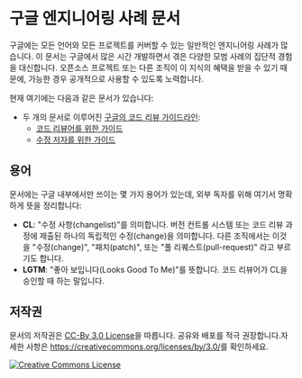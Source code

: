 # 구글 엔지니어링 사례 문서

구글에는 모든 언어와 모든 프로젝트를 커버할 수 있는 일반적인 엔지니어링 사례가 많습니다.
이 문서는 구글에서 많은 시간 개발하면서 겪은 다양한 모범 사례의 집단적 경험을 대신합니다.
오픈소스 프로젝트 또는 다른 조직이 이 지식의 혜택을 받을 수 있기 때문에, 가능한 경우 공개적으로 사용할 수 있도록 노력합니다.

현재 여기에는 다음과 같은 문서가 있습니다:

*   두 개의 문서로 이루어진 [구글의 코드 리뷰 가이드라인](review/index.md):
    *   [코드 리뷰어를 위한 가이드](review/reviewer/index.md)
    *   [수정 저자를 위한 가이드](review/developer/index.md)

## 용어

문서에는 구글 내부에서만 쓰이는 몇 가지 용어가 있는데, 외부 독자를 위해 여기서 명확하게 뜻을 정리합니다:

*   **CL**: "수정 사항(changelist)"를 의미합니다. 버전 컨트롤 시스템 또는 코드 리뷰 과정에 제출된 하나의 독립적인 수정(change)을 의미합니다.
    다른 조직에서는 이것을 "수정(change)", "패치(patch)", 또는 "풀 리퀘스트(pull-request)" 라고 부르기도 합니다.
*   **LGTM**: "좋아 보입니다(Looks Good To Me)"를 뜻합니다. 
    코드 리뷰어가 CL을 승인할 때 하는 말입니다.

## 저작권

문서의 저작권은 [CC-By 3.0 License](LICENSE)을 따릅니다.
공유와 배포를 적극 권장합니다.자세한 사항은 <https://creativecommons.org/licenses/by/3.0/>를 확인하세요.

<a rel="license" href="https://creativecommons.org/licenses/by/3.0/"><img alt="Creative Commons License" style="border-width:0" src="https://i.creativecommons.org/l/by/3.0/88x31.png" /></a>
